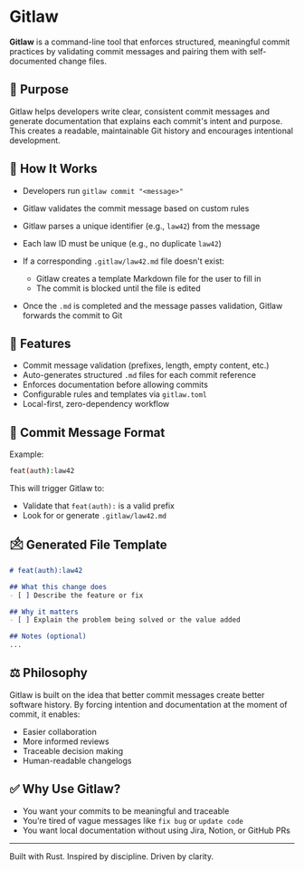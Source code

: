 # Gitlaw

**Gitlaw** is a command-line tool that enforces structured, meaningful commit practices by validating commit messages and pairing them with self-documented change files.

## 🚀 Purpose

Gitlaw helps developers write clear, consistent commit messages and generate documentation that explains each commit's intent and purpose. This creates a readable, maintainable Git history and encourages intentional development.

## 🔧 How It Works

* Developers run `gitlaw commit "<message>"`
* Gitlaw validates the commit message based on custom rules
* Gitlaw parses a unique identifier (e.g., `law42`) from the message
* Each law ID must be unique (e.g., no duplicate `law42`)
* If a corresponding `.gitlaw/law42.md` file doesn't exist:

  * Gitlaw creates a template Markdown file for the user to fill in
  * The commit is blocked until the file is edited
* Once the `.md` is completed and the message passes validation, Gitlaw forwards the commit to Git

## 🔲 Features

* Commit message validation (prefixes, length, empty content, etc.)
* Auto-generates structured `.md` files for each commit reference
* Enforces documentation before allowing commits
* Configurable rules and templates via `gitlaw.toml`
* Local-first, zero-dependency workflow

## 📖 Commit Message Format

Example:

```bash
feat(auth):law42
```

This will trigger Gitlaw to:

* Validate that `feat(auth):` is a valid prefix
* Look for or generate `.gitlaw/law42.md`

## 🖄 Generated File Template

```markdown
# feat(auth):law42

## What this change does
- [ ] Describe the feature or fix

## Why it matters
- [ ] Explain the problem being solved or the value added

## Notes (optional)
...
```

## ⚖️ Philosophy

Gitlaw is built on the idea that better commit messages create better software history. By forcing intention and documentation at the moment of commit, it enables:

* Easier collaboration
* More informed reviews
* Traceable decision making
* Human-readable changelogs

## ✅ Why Use Gitlaw?

* You want your commits to be meaningful and traceable
* You’re tired of vague messages like `fix bug` or `update code`
* You want local documentation without using Jira, Notion, or GitHub PRs

---

Built with Rust. Inspired by discipline. Driven by clarity.
